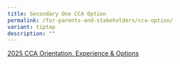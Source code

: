 ```yaml
---
title: Secondary One CCA Option
permalink: /for-parents-and-stakeholders/cca-option/
variant: tiptap
description: ""
---
```

<p><a href="/files/Sec_1_CCA_instruction.pdf" rel="noopener noreferrer nofollow" target="_blank">2025 CCA Orientation, Experience &amp; Options</a>
</p>